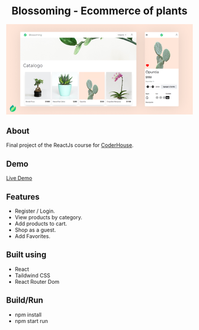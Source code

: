 <h1 align="center">Blossoming - Ecommerce of plants</h1>

<p align="center">
  <img src="/assets/blossoming.png" />
</p>

## About

Final project of the ReactJs course for [CoderHouse](https://www.coderhouse.es/).

## Demo

[Live Demo](https://react-ecommerce-80cbd.web.app/)

## Features

* Register / Login.
* View products by category.
* Add products to cart.
* Shop as a guest.
* Add Favorites.

## Built using

* React
* Taildwind CSS
* React Router Dom

## Build/Run

* npm install
* npm start run

